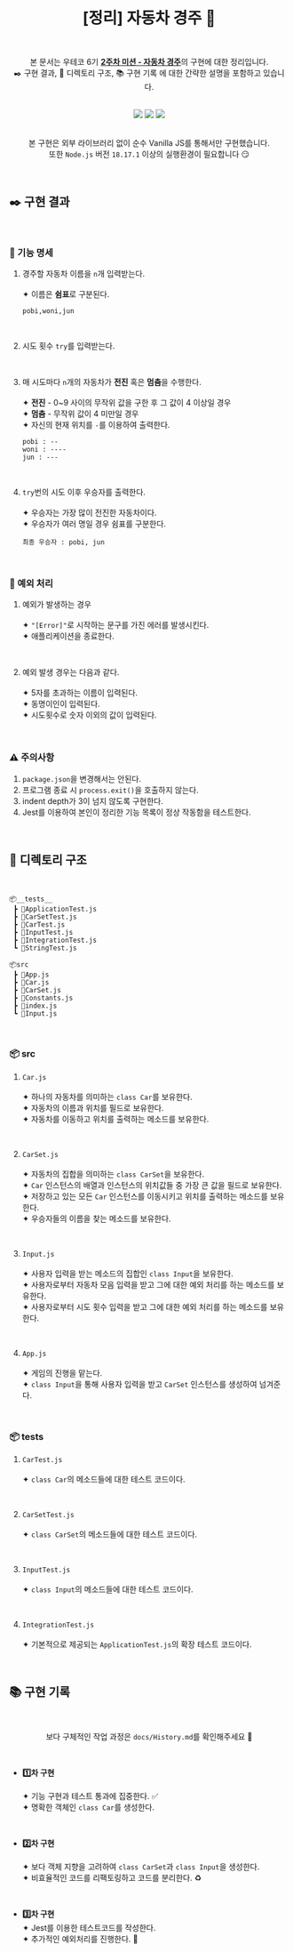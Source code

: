 <div align="center">
  
# [정리] 자동차 경주 :triangular_flag_on_post:
<br>

본 문서는 우테코 6기 [**2주차 미션 - 자동차 경주**](https://github.com/woowacourse-precourse/javascript-racingcar-6)의 구현에 대한 정리입니다.<br>
:black_nib: 구현 결과, :bricks: 디렉토리 구조, :books: 구현 기록 에 대한 간략한 설명을 포함하고 있습니다.

<br>

<div>
<img src="https://img.shields.io/badge/javascript-F7DF1E?style=for-the-badge&logo=javascript&logoColor=white"/>
<img src="https://img.shields.io/badge/node.js-339933?style=for-the-badge&logo=node.js&logoColor=white"/>
<img src="https://img.shields.io/badge/jest-C21325?style=for-the-badge&logo=jest&logoColor=white"/>
</div>

<br>

본 구현은 외부 라이브러리 없이 순수 Vanilla JS를 통해서만 구현했습니다.<br>
또한 `Node.js` 버전 `18.17.1` 이상의 실행환경이 필요합니다 😏

</div>

<br>

## :black_nib: 구현 결과

<br>

### :hammer: 기능 명세

1. 경주할 자동차 이름을 `n`개 입력받는다.<br><br>
   ✦ 이름은 **쉼표**로 구분된다.

   ```
   pobi,woni,jun
   ```

<br>

2. 시도 횟수 `try`를 입력받는다.

<br>

3. 매 시도마다 `n`개의 자동차가 **전진** 혹은 **멈춤**을 수행한다.<br><br>
   ✦ **전진** - 0~9 사이의 무작위 값을 구한 후 그 값이 4 이상일 경우 <br>
   ✦ **멈춤** - 무작위 값이 4 미만일 경우<br>
   ✦ 자신의 현재 위치를 `-`를 이용하여 출력한다.

   ```
   pobi : --
   woni : ----
   jun : ---
   ```

<br>

4. `try`번의 시도 이후 우승자를 출력한다.<br><br>
   ✦ 우승자는 가장 많이 전진한 자동차이다.<br>
   ✦ 우승자가 여러 명일 경우 쉼표를 구분한다.

   ```
   최종 우승자 : pobi, jun
   ```

<br>

### :bug: 예외 처리

1. 예외가 발생하는 경우<br><br>
   ✦ `"[Error]"`로 시작하는 문구를 가진 에러를 발생시킨다.<br>
   ✦ 애플리케이션을 종료한다.

<br>

2. 예외 발생 경우는 다음과 같다.<br><br>
   ✦ 5자를 초과하는 이름이 입력된다.<br>
   ✦ 동명이인이 입력된다.<br>
   ✦ 시도횟수로 숫자 이외의 값이 입력된다.

<br>

### :warning: 주의사항

1. `package.json`을 변경해서는 안된다.
2. 프로그램 종료 시 `process.exit()`을 호출하지 않는다.
3. indent depth가 3이 넘지 않도록 구현한다.
4. Jest를 이용하여 본인이 정리한 기능 목록이 정상 작동함을 테스트한다.

<br>

## :bricks: 디렉토리 구조

<br>

```
📦__tests__
 ┣ 📜ApplicationTest.js
 ┣ 📜CarSetTest.js
 ┣ 📜CarTest.js
 ┣ 📜InputTest.js
 ┣ 📜IntegrationTest.js
 ┗ 📜StringTest.js

📦src
 ┣ 📜App.js
 ┣ 📜Car.js
 ┣ 📜CarSet.js
 ┣ 📜Constants.js
 ┣ 📜index.js
 ┗ 📜Input.js
```

 <br>

### :package: src

1.  `Car.js`<br><br>
    ✦ 하나의 자동차를 의미하는 `class Car`를 보유한다.<br>
    ✦ 자동차의 이름과 위치를 필드로 보유한다.<br>
    ✦ 자동차를 이동하고 위치를 출력하는 메소드를 보유한다.

 <br>

2.  `CarSet.js`<br><br>
    ✦ 자동차의 집합을 의미하는 `class CarSet`을 보유한다.<br>
    ✦ `Car` 인스턴스의 배열과 인스턴스의 위치값들 중 가장 큰 값을 필드로 보유한다.<br>
    ✦ 저장하고 있는 모든 `Car` 인스턴스를 이동시키고 위치를 출력하는 메소드를 보유한다.<br>
    ✦ 우승자들의 이름을 찾는 메소드를 보유한다.

 <br>

3. `Input.js`<br><br>
   ✦ 사용자 입력을 받는 메소드의 집합인 `class Input`을 보유한다.<br>
   ✦ 사용자로부터 자동차 모음 입력을 받고 그에 대한 예외 처리를 하는 메소드를 보유한다.<br>
   ✦ 사용자로부터 시도 횟수 입력을 받고 그에 대한 예외 처리를 하는 메소드를 보유한다.

<br>

4. `App.js`<br> <br>
   ✦ 게임의 진행을 맡는다.<br>
   ✦ `class Input`을 통해 사용자 입력을 받고 `CarSet` 인스턴스를 생성하여 넘겨준다.

<br>

### :package: tests

1. `CarTest.js`<br><br>
   ✦ `class Car`의 메소드들에 대한 테스트 코드이다.

 <br>

2.  `CarSetTest.js`<br><br>
    ✦ `class CarSet`의 메소드들에 대한 테스트 코드이다.

 <br>

3. `InputTest.js`<br><br>
   ✦ `class Input`의 메소드들에 대한 테스트 코드이다.

<br>

4. `IntegrationTest.js`<br><br>
   ✦ 기본적으로 제공되는 `ApplicationTest.js`의 확장 테스트 코드이다.

<br>

## :books: 구현 기록

<br>

 <div align="center">

보다 구체적인 작업 과정은 `docs/History.md`를 확인해주세요 👀

</div>

<br>

- **:one:차 구현**<br><br>
  ✦ 기능 구현과 테스트 통과에 집중한다. :white_check_mark:<br>
  ✦ 명확한 객체인 `class Car`를 생성한다.

<br>

- **:two:차 구현**<br><br>
  ✦ 보다 객체 지향을 고려하여 `class CarSet`과 `class Input`을 생성한다.<br>
  ✦ 비효율적인 코드를 리팩토링하고 코드를 분리한다. :recycle:

<br>

- **:three:차 구현**<br>
  ✦ Jest를 이용한 테스트코드를 작성한다.<br>
  ✦ 추가적인 예외처리를 진행한다. :test_tube:
